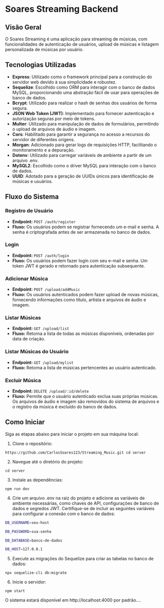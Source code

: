 # Soares Streaming Backend
## Visão Geral
O Soares Streaming é uma aplicação para streaming de músicas, com funcionalidades de autenticação de usuários, upload de músicas e listagem personalizada de músicas por usuário.

## Tecnologias Utilizadas
- **Express**: Utilizado como o framework principal para a construção do servidor web devido à sua simplicidade e robustez.
- **Sequelize**: Escolhido como ORM para interagir com o banco de dados MySQL, proporcionando uma abstração fácil de usar para operações de banco de dados.
- **Bcrypt**: Utilizado para realizar o hash de senhas dos usuários de forma segura.
- **JSON Web Token (JWT)**: Implementado para fornecer autenticação e autorização seguras por meio de tokens.
- **Multer**: Utilizado para manipulação de dados de formulários, permitindo o upload de arquivos de áudio e imagem.
- **Cors**: Habilitado para garantir a segurança no acesso a recursos do servidor de diferentes origens.
- **Morgan**: Adicionado para gerar logs de requisições HTTP, facilitando o monitoramento e a depuração.
- **Dotenv**: Utilizado para carregar variáveis de ambiente a partir de um arquivo .env.
- **MySQL2**: Escolhido como o driver MySQL para interação com o banco de dados.
- **UUID**: Adotado para a geração de UUIDs únicos para identificação de músicas e usuários.

## Fluxo do Sistema

### Registro de Usuário

- **Endpoint:** `POST /auth/register`
- **Fluxo:** Os usuários podem se registrar fornecendo um e-mail e senha. A senha é criptografada antes de ser armazenada no banco de dados.

### Login

- **Endpoint:** `POST /auth/login`
- **Fluxo:** Os usuários podem fazer login com seu e-mail e senha. Um token JWT é gerado e retornado para autenticação subsequente.

### Adicionar Música

- **Endpoint:** `POST /upload/addMusic`
- **Fluxo:** Os usuários autenticados podem fazer upload de novas músicas, fornecendo informações como título, artista e arquivos de áudio e imagem.

### Listar Músicas

- **Endpoint:** `GET /upload/list`
- **Fluxo:** Retorna a lista de todas as músicas disponíveis, ordenadas por data de criação.

### Listar Músicas do Usuário

- **Endpoint:** `GET /upload/mylist`
- **Fluxo:** Retorna a lista de músicas pertencentes ao usuário autenticado.

### Excluir Música

- **Endpoint:** `DELETE /upload/:id/delete`
- **Fluxo:** Permite que o usuário autenticado exclua suas próprias músicas. Os arquivos de áudio e imagem são removidos do sistema de arquivos e o registro da música é excluído do banco de dados.


## Como Iniciar

Siga as etapas abaixo para iniciar o projeto em sua máquina local:

1. Clone o repositório:

`
  https://github.com/CarlosSoares123/Streaming_Music.git
  cd server
`

2. Navegue até o diretório do projeto:

  `
  cd server
  `

3. Instale as dependências:

`
npm run dev
`

4. Crie um arquivo .env na raiz do projeto e adicione as variáveis de ambiente necessárias, como chaves de API, configurações de banco de dados e segredos JWT. Certifique-se de incluir as seguintes variáveis para configurar a conexão com o banco de dados:

```bash
DB_USERNAME=seu-host

DB_PASSWORD=sua-senha

DB_DATABASE=banco-de-dados

DB_HOST=127.0.0.1

```


5. Execute as migrações do Sequelize para criar as tabelas no banco de dados:

`
npx sequelize-cli db:migrate
`

6. Inicie o servidor:

`
npm start
`

O sistema estará disponível em http://localhost:4000 por padrão....
